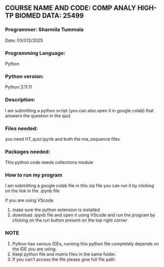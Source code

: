 ## **COURSE NAME AND CODE:** COMP ANALY HIGH-TP BIOMED DATA: 25499

### **Programmer:** Sharmila Tummala

Date: 03/012/2025

### **Programming Language:** 
Python

### **Python version:** 
Python 3.11.11

### **Description:** 
I am submitting a python script (you can also open it in google colab) that answers the question in the quiz

### Files needed:
you need HT_quiz.ipynb and both the rna_sequence files 

### Packages needed: 
This python code needs collections module

### How to run my program
I am submitting a google colab file in this zip file you can run it by clicking on the link in the .ipynb file

if you are using VScode
1. make sure the python extension is installed
2. download .ipynb file and open it using VScode and run the program by clicking on the run button present on the top right corner

### NOTE
1. Python has various IDEs, running this python file completely depends on the IDE you are using.
2. Keep python file and matrix files in the same folder.
3. If you can't access the file please give full file path 
